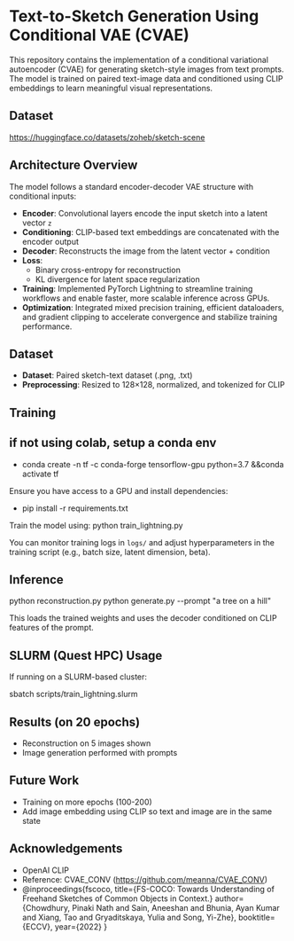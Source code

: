 # Text-to-Sketch Generation Using Conditional VAE (CVAE)

This repository contains the implementation of a conditional variational autoencoder (CVAE) for generating sketch-style images from text prompts. The model is trained on paired text-image data and conditioned using CLIP embeddings to learn meaningful visual representations.

## Dataset
https://huggingface.co/datasets/zoheb/sketch-scene

## Architecture Overview

The model follows a standard encoder-decoder VAE structure with conditional inputs:

- **Encoder**: Convolutional layers encode the input sketch into a latent vector `z`
- **Conditioning**: CLIP-based text embeddings are concatenated with the encoder output
- **Decoder**: Reconstructs the image from the latent vector + condition
- **Loss**:
  - Binary cross-entropy for reconstruction
  - KL divergence for latent space regularization
- **Training**: Implemented PyTorch Lightning to streamline training workflows and enable faster, more scalable inference across GPUs.
- **Optimization**: Integrated mixed precision training, efficient dataloaders, and gradient clipping to accelerate convergence and stabilize training performance.


## Dataset

- **Dataset**: Paired sketch-text dataset (.png, .txt)
- **Preprocessing**: Resized to 128×128, normalized, and tokenized for CLIP

## Training
## if not using colab, setup a conda env

- conda create -n tf -c conda-forge tensorflow-gpu python=3.7 &&conda activate tf

Ensure you have access to a GPU  and install dependencies:
- pip install -r requirements.txt

Train the model using:
python train_lightning.py

You can monitor training logs in `logs/` and adjust hyperparameters in the training script (e.g., batch size, latent dimension, beta).

## Inference
python reconstruction.py
python generate.py --prompt "a tree on a hill"

This loads the trained weights and uses the decoder conditioned on CLIP features of the prompt.

## SLURM (Quest HPC) Usage

If running on a SLURM-based cluster:

sbatch scripts/train_lightning.slurm


## Results (on 20 epochs)
- Reconstruction on 5 images shown
- Image generation performed with prompts 

## Future Work

- Training on more epochs (100-200)
- Add image embedding using CLIP so text and image are in the same state

## Acknowledgements

- OpenAI CLIP
- Reference: CVAE_CONV (https://github.com/meanna/CVAE_CONV)
- @inproceedings{fscoco,
    title={FS-COCO: Towards Understanding of Freehand Sketches of Common Objects in Context.}
    author={Chowdhury, Pinaki Nath and Sain, Aneeshan and Bhunia, Ayan Kumar and Xiang, Tao and Gryaditskaya, Yulia and Song, Yi-Zhe},
    booktitle={ECCV},
    year={2022}
}

